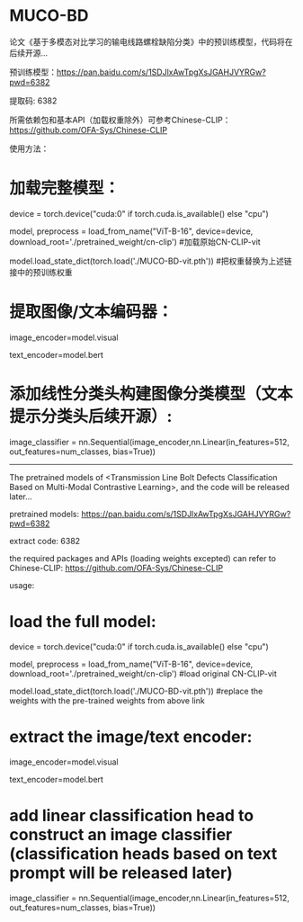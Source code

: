 # MUCO-BD
论文《基于多模态对比学习的输电线路螺栓缺陷分类》中的预训练模型，代码将在后续开源...

预训练模型：https://pan.baidu.com/s/1SDJlxAwTpgXsJGAHJVYRGw?pwd=6382

提取码: 6382

所需依赖包和基本API（加载权重除外）可参考Chinese-CLIP：https://github.com/OFA-Sys/Chinese-CLIP

使用方法：

# 加载完整模型：
device = torch.device("cuda:0" if torch.cuda.is_available() else "cpu")

model, preprocess = load_from_name("ViT-B-16", device=device, download_root='./pretrained_weight/cn-clip') #加载原始CN-CLIP-vit

model.load_state_dict(torch.load('./MUCO-BD-vit.pth')) #把权重替换为上述链接中的预训练权重

# 提取图像/文本编码器：
image_encoder=model.visual

text_encoder=model.bert

# 添加线性分类头构建图像分类模型（文本提示分类头后续开源）:
image_classifier = nn.Sequential(image_encoder,nn.Linear(in_features=512, out_features=num_classes, bias=True))

-----------------------------------------------------------------------------------------------------------------------------------------------------------------

The pretrained models of &lt;Transmission Line Bolt Defects Classification Based on Multi-Modal Contrastive Learning>, and the code will be released later...

pretrained models: https://pan.baidu.com/s/1SDJlxAwTpgXsJGAHJVYRGw?pwd=6382

extract code: 6382

the required packages and APIs (loading weights excepted) can refer to Chinese-CLIP: https://github.com/OFA-Sys/Chinese-CLIP

usage:

# load the full model:
device = torch.device("cuda:0" if torch.cuda.is_available() else "cpu")

model, preprocess = load_from_name("ViT-B-16", device=device, download_root='./pretrained_weight/cn-clip') #load original CN-CLIP-vit

model.load_state_dict(torch.load('./MUCO-BD-vit.pth')) #replace the weights with the pre-trained weights from above link

# extract the image/text encoder:
image_encoder=model.visual

text_encoder=model.bert

# add linear classification head to construct an image classifier (classification heads based on text prompt will be released later)
image_classifier = nn.Sequential(image_encoder,nn.Linear(in_features=512, out_features=num_classes, bias=True))
